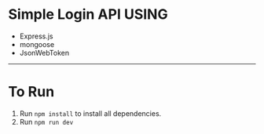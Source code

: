 # Simple Login API USING
- Express.js 
- mongoose
- JsonWebToken
  
-------------------------------
  
# To Run 
1. Run `npm install` to install all dependencies.
1. Run `npm run dev`
